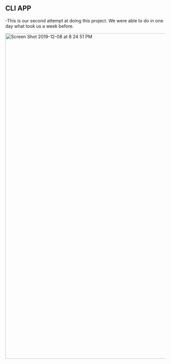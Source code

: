 ## CLI APP
-This is our second attempt at doing this project. We were able to do in one day what took us a week before.

<img width="1023" alt="Screen Shot 2019-12-08 at 8 24 51 PM" src="https://user-images.githubusercontent.com/47703044/70405032-16e6d880-19f9-11ea-9247-7ab61a410be8.png">
